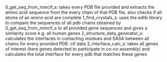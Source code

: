 0_get_seq_from_mmcif_s: takes every PDB file provided and extracts the amino acid sequence from the every chain of that PDB file, also checks if all atoms of an amino acid are complete
1_find_crystals_s: uses the edlib library to compare the sequences of all pdb chains obtained by 0_get_seq_from_mmcif_s to all provided gene sequences and gives a similarity score e.g. all human genes
2_structure_data_generator_s: calculates the interfaces in contacting residues and SASA between all chains for every provided PDB .cif data
3_interface_calc_s: takes all genes of interest (here genes detected to participate in co-co assembly) and calculates the total interface for every pdb that matches these genes
